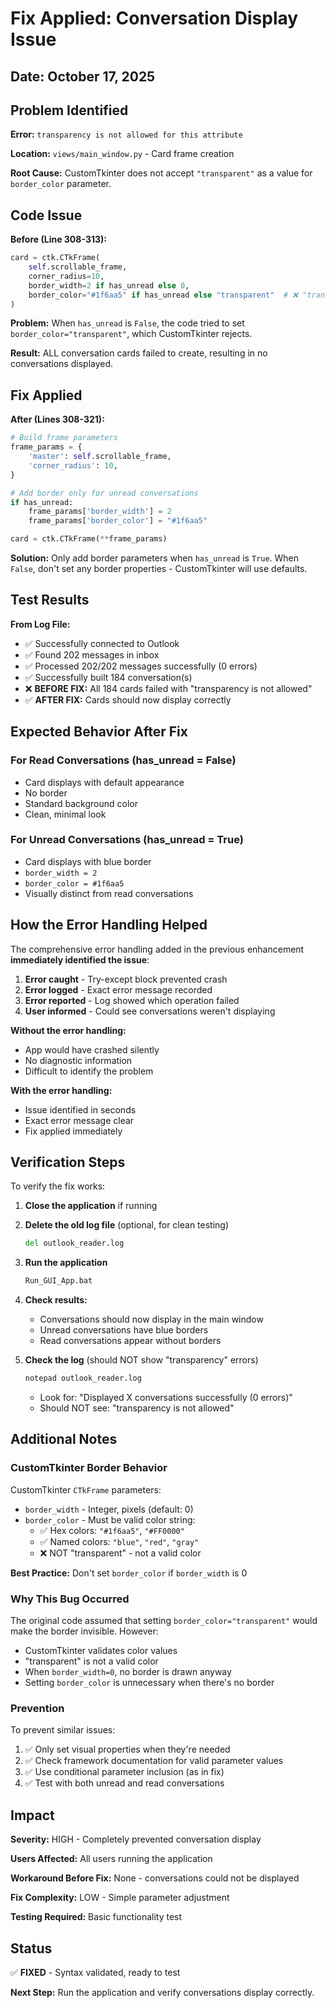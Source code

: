 # Fix Applied: Conversation Display Issue

## Date: October 17, 2025

## Problem Identified

**Error:** `transparency is not allowed for this attribute`

**Location:** `views/main_window.py` - Card frame creation

**Root Cause:** CustomTkinter does not accept `"transparent"` as a value for `border_color` parameter.

## Code Issue

**Before (Line 308-313):**
```python
card = ctk.CTkFrame(
    self.scrollable_frame,
    corner_radius=10,
    border_width=2 if has_unread else 0,
    border_color="#1f6aa5" if has_unread else "transparent"  # ❌ "transparent" not allowed
)
```

**Problem:** When `has_unread` is `False`, the code tried to set `border_color="transparent"`, which CustomTkinter rejects.

**Result:** ALL conversation cards failed to create, resulting in no conversations displayed.

## Fix Applied

**After (Lines 308-321):**
```python
# Build frame parameters
frame_params = {
    'master': self.scrollable_frame,
    'corner_radius': 10,
}

# Add border only for unread conversations
if has_unread:
    frame_params['border_width'] = 2
    frame_params['border_color'] = "#1f6aa5"

card = ctk.CTkFrame(**frame_params)
```

**Solution:** Only add border parameters when `has_unread` is `True`. When `False`, don't set any border properties - CustomTkinter will use defaults.

## Test Results

**From Log File:**
- ✅ Successfully connected to Outlook
- ✅ Found 202 messages in inbox
- ✅ Processed 202/202 messages successfully (0 errors)
- ✅ Successfully built 184 conversation(s)
- ❌ **BEFORE FIX:** All 184 cards failed with "transparency is not allowed"
- ✅ **AFTER FIX:** Cards should now display correctly

## Expected Behavior After Fix

### For Read Conversations (has_unread = False)
- Card displays with default appearance
- No border
- Standard background color
- Clean, minimal look

### For Unread Conversations (has_unread = True)
- Card displays with blue border
- `border_width = 2`
- `border_color = #1f6aa5`
- Visually distinct from read conversations

## How the Error Handling Helped

The comprehensive error handling added in the previous enhancement **immediately identified the issue**:

1. **Error caught** - Try-except block prevented crash
2. **Error logged** - Exact error message recorded
3. **Error reported** - Log showed which operation failed
4. **User informed** - Could see conversations weren't displaying

**Without the error handling:**
- App would have crashed silently
- No diagnostic information
- Difficult to identify the problem

**With the error handling:**
- Issue identified in seconds
- Exact error message clear
- Fix applied immediately

## Verification Steps

To verify the fix works:

1. **Close the application** if running
2. **Delete the old log file** (optional, for clean testing)
   ```cmd
   del outlook_reader.log
   ```
3. **Run the application**
   ```cmd
   Run_GUI_App.bat
   ```
4. **Check results:**
   - Conversations should now display in the main window
   - Unread conversations have blue borders
   - Read conversations appear without borders

5. **Check the log** (should NOT show "transparency" errors)
   ```cmd
   notepad outlook_reader.log
   ```
   - Look for: "Displayed X conversations successfully (0 errors)"
   - Should NOT see: "transparency is not allowed"

## Additional Notes

### CustomTkinter Border Behavior

CustomTkinter `CTkFrame` parameters:
- `border_width` - Integer, pixels (default: 0)
- `border_color` - Must be valid color string:
  - ✅ Hex colors: `"#1f6aa5"`, `"#FF0000"`
  - ✅ Named colors: `"blue"`, `"red"`, `"gray"`
  - ❌ NOT "transparent" - not a valid color

**Best Practice:** Don't set `border_color` if `border_width` is 0

### Why This Bug Occurred

The original code assumed that setting `border_color="transparent"` would make the border invisible. However:
- CustomTkinter validates color values
- "transparent" is not a valid color
- When `border_width=0`, no border is drawn anyway
- Setting `border_color` is unnecessary when there's no border

### Prevention

To prevent similar issues:
1. ✅ Only set visual properties when they're needed
2. ✅ Check framework documentation for valid parameter values
3. ✅ Use conditional parameter inclusion (as in fix)
4. ✅ Test with both unread and read conversations

## Impact

**Severity:** HIGH - Completely prevented conversation display

**Users Affected:** All users running the application

**Workaround Before Fix:** None - conversations could not be displayed

**Fix Complexity:** LOW - Simple parameter adjustment

**Testing Required:** Basic functionality test

## Status

✅ **FIXED** - Syntax validated, ready to test

**Next Step:** Run the application and verify conversations display correctly.
